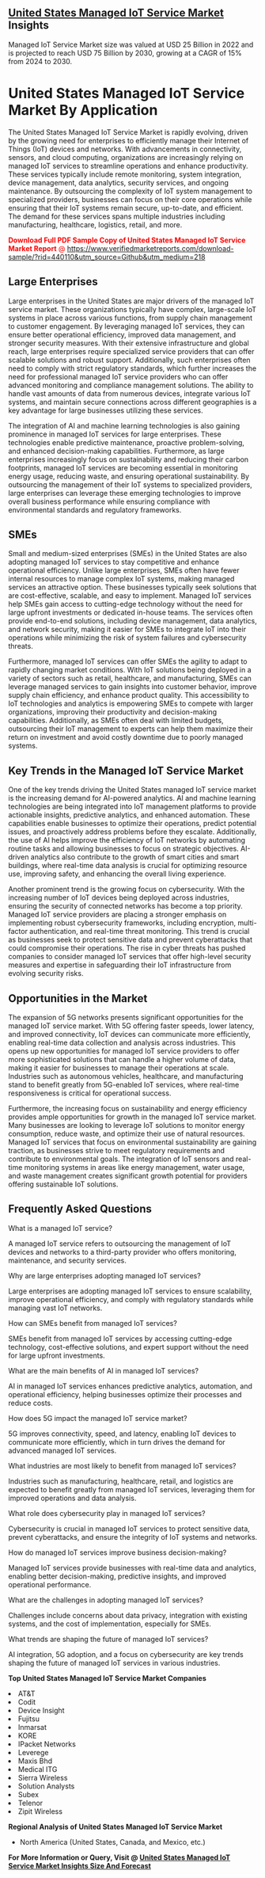 <h2><a href="https://www.verifiedmarketreports.com/download-sample/?rid=440110&amp;utm_source=Github&amp;utm_medium=218" target="_blank">United States Managed IoT Service Market</a> Insights</h2><p>Managed IoT Service Market size was valued at USD 25 Billion in 2022 and is projected to reach USD 75 Billion by 2030, growing at a CAGR of 15% from 2024 to 2030.</p><p><h1>United States Managed IoT Service Market By Application</h1> <p>The United States Managed IoT Service Market is rapidly evolving, driven by the growing need for enterprises to efficiently manage their Internet of Things (IoT) devices and networks. With advancements in connectivity, sensors, and cloud computing, organizations are increasingly relying on managed IoT services to streamline operations and enhance productivity. These services typically include remote monitoring, system integration, device management, data analytics, security services, and ongoing maintenance. By outsourcing the complexity of IoT system management to specialized providers, businesses can focus on their core operations while ensuring that their IoT systems remain secure, up-to-date, and efficient. The demand for these services spans multiple industries including manufacturing, healthcare, logistics, retail, and more. <p><span class=""><span style="color: #ff0000;"><strong>Download Full PDF Sample Copy of United States Managed IoT Service Market Report</strong> @ </span><a href="https://www.verifiedmarketreports.com/download-sample/?rid=440110&amp;utm_source=Github&amp;utm_medium=218" target="_blank">https://www.verifiedmarketreports.com/download-sample/?rid=440110&amp;utm_source=Github&amp;utm_medium=218</a></span></p></p> <h2>Large Enterprises</h2> <p>Large enterprises in the United States are major drivers of the managed IoT service market. These organizations typically have complex, large-scale IoT systems in place across various functions, from supply chain management to customer engagement. By leveraging managed IoT services, they can ensure better operational efficiency, improved data management, and stronger security measures. With their extensive infrastructure and global reach, large enterprises require specialized service providers that can offer scalable solutions and robust support. Additionally, such enterprises often need to comply with strict regulatory standards, which further increases the need for professional managed IoT service providers who can offer advanced monitoring and compliance management solutions. The ability to handle vast amounts of data from numerous devices, integrate various IoT systems, and maintain secure connections across different geographies is a key advantage for large businesses utilizing these services. <p>The integration of AI and machine learning technologies is also gaining prominence in managed IoT services for large enterprises. These technologies enable predictive maintenance, proactive problem-solving, and enhanced decision-making capabilities. Furthermore, as large enterprises increasingly focus on sustainability and reducing their carbon footprints, managed IoT services are becoming essential in monitoring energy usage, reducing waste, and ensuring operational sustainability. By outsourcing the management of their IoT systems to specialized providers, large enterprises can leverage these emerging technologies to improve overall business performance while ensuring compliance with environmental standards and regulatory frameworks.</p> <h2>SMEs</h2> <p>Small and medium-sized enterprises (SMEs) in the United States are also adopting managed IoT services to stay competitive and enhance operational efficiency. Unlike large enterprises, SMEs often have fewer internal resources to manage complex IoT systems, making managed services an attractive option. These businesses typically seek solutions that are cost-effective, scalable, and easy to implement. Managed IoT services help SMEs gain access to cutting-edge technology without the need for large upfront investments or dedicated in-house teams. The services often provide end-to-end solutions, including device management, data analytics, and network security, making it easier for SMEs to integrate IoT into their operations while minimizing the risk of system failures and cybersecurity threats. <p>Furthermore, managed IoT services can offer SMEs the agility to adapt to rapidly changing market conditions. With IoT solutions being deployed in a variety of sectors such as retail, healthcare, and manufacturing, SMEs can leverage managed services to gain insights into customer behavior, improve supply chain efficiency, and enhance product quality. This accessibility to IoT technologies and analytics is empowering SMEs to compete with larger organizations, improving their productivity and decision-making capabilities. Additionally, as SMEs often deal with limited budgets, outsourcing their IoT management to experts can help them maximize their return on investment and avoid costly downtime due to poorly managed systems.</p> <h2>Key Trends in the Managed IoT Service Market</h2> <p>One of the key trends driving the United States managed IoT service market is the increasing demand for AI-powered analytics. AI and machine learning technologies are being integrated into IoT management platforms to provide actionable insights, predictive analytics, and enhanced automation. These capabilities enable businesses to optimize their operations, predict potential issues, and proactively address problems before they escalate. Additionally, the use of AI helps improve the efficiency of IoT networks by automating routine tasks and allowing businesses to focus on strategic objectives. AI-driven analytics also contribute to the growth of smart cities and smart buildings, where real-time data analysis is crucial for optimizing resource use, improving safety, and enhancing the overall living experience. <p>Another prominent trend is the growing focus on cybersecurity. With the increasing number of IoT devices being deployed across industries, ensuring the security of connected networks has become a top priority. Managed IoT service providers are placing a stronger emphasis on implementing robust cybersecurity frameworks, including encryption, multi-factor authentication, and real-time threat monitoring. This trend is crucial as businesses seek to protect sensitive data and prevent cyberattacks that could compromise their operations. The rise in cyber threats has pushed companies to consider managed IoT services that offer high-level security measures and expertise in safeguarding their IoT infrastructure from evolving security risks.</p> <h2>Opportunities in the Market</h2> <p>The expansion of 5G networks presents significant opportunities for the managed IoT service market. With 5G offering faster speeds, lower latency, and improved connectivity, IoT devices can communicate more efficiently, enabling real-time data collection and analysis across industries. This opens up new opportunities for managed IoT service providers to offer more sophisticated solutions that can handle a higher volume of data, making it easier for businesses to manage their operations at scale. Industries such as autonomous vehicles, healthcare, and manufacturing stand to benefit greatly from 5G-enabled IoT services, where real-time responsiveness is critical for operational success. <p>Furthermore, the increasing focus on sustainability and energy efficiency provides ample opportunities for growth in the managed IoT service market. Many businesses are looking to leverage IoT solutions to monitor energy consumption, reduce waste, and optimize their use of natural resources. Managed IoT services that focus on environmental sustainability are gaining traction, as businesses strive to meet regulatory requirements and contribute to environmental goals. The integration of IoT sensors and real-time monitoring systems in areas like energy management, water usage, and waste management creates significant growth potential for providers offering sustainable IoT solutions.</p> <h2>Frequently Asked Questions</h2> <p>What is a managed IoT service?</p> <p>A managed IoT service refers to outsourcing the management of IoT devices and networks to a third-party provider who offers monitoring, maintenance, and security services.</p> <p>Why are large enterprises adopting managed IoT services?</p> <p>Large enterprises are adopting managed IoT services to ensure scalability, improve operational efficiency, and comply with regulatory standards while managing vast IoT networks.</p> <p>How can SMEs benefit from managed IoT services?</p> <p>SMEs benefit from managed IoT services by accessing cutting-edge technology, cost-effective solutions, and expert support without the need for large upfront investments.</p> <p>What are the main benefits of AI in managed IoT services?</p> <p>AI in managed IoT services enhances predictive analytics, automation, and operational efficiency, helping businesses optimize their processes and reduce costs.</p> <p>How does 5G impact the managed IoT service market?</p> <p>5G improves connectivity, speed, and latency, enabling IoT devices to communicate more efficiently, which in turn drives the demand for advanced managed IoT services.</p> <p>What industries are most likely to benefit from managed IoT services?</p> <p>Industries such as manufacturing, healthcare, retail, and logistics are expected to benefit greatly from managed IoT services, leveraging them for improved operations and data analysis.</p> <p>What role does cybersecurity play in managed IoT services?</p> <p>Cybersecurity is crucial in managed IoT services to protect sensitive data, prevent cyberattacks, and ensure the integrity of IoT systems and networks.</p> <p>How do managed IoT services improve business decision-making?</p> <p>Managed IoT services provide businesses with real-time data and analytics, enabling better decision-making, predictive insights, and improved operational performance.</p> <p>What are the challenges in adopting managed IoT services?</p> <p>Challenges include concerns about data privacy, integration with existing systems, and the cost of implementation, especially for SMEs.</p> <p>What trends are shaping the future of managed IoT services?</p> <p>AI integration, 5G adoption, and a focus on cybersecurity are key trends shaping the future of managed IoT services in various industries.</p></p><p><strong>Top United States Managed IoT Service Market Companies</strong></p><div data-test-id=""><p><li>AT&T</li><li> Codit</li><li> Device Insight</li><li> Fujitsu</li><li> Inmarsat</li><li> KORE</li><li> IPacket Networks</li><li> Leverege</li><li> Maxis Bhd</li><li> Medical ITG</li><li> Sierra Wireless</li><li> Solution Analysts</li><li> Subex</li><li> Telenor</li><li> Zipit Wireless</li></p><div><strong>Regional Analysis of&nbsp;United States Managed IoT Service Market</strong></div><ul><li dir="ltr"><p dir="ltr">North America&nbsp;(United States, Canada, and Mexico, etc.)</p></li></ul><p><strong>For More Information or Query, Visit @&nbsp;</strong><strong><a href="https://www.verifiedmarketreports.com/product/managed-iot-service-market/?utm_source=Github&amp;utm_medium=218" target="_blank">United States Managed IoT Service Market Insights Size And Forecast</a></strong></p></div>
